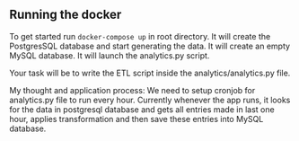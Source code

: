## Running the docker

To get started run ``` docker-compose up ``` in root directory.
It will create the PostgresSQL database and start generating the data.
It will create an empty MySQL database.
It will launch the analytics.py script. 

Your task will be to write the ETL script inside the analytics/analytics.py file.

My thought and application process:
We need to setup cronjob for analytics.py file to run every hour. Currently whenever the app runs, it looks for the data in postgresql database and gets all entries made in last one hour, applies transformation and then save these entries into MySQL database.

